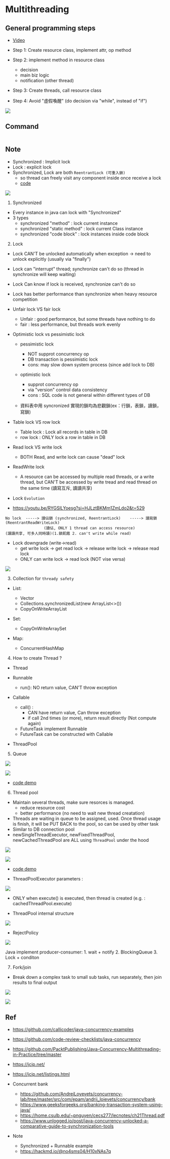 # Multithreading

## General programming steps

- [Video](https://youtu.be/Qxj3CXqh4Wk?si=zoFHx85gSB6tUZVT&t=575)

- Step 1: Create resource class, implement attr, op method
- Step 2: implement method in resource class
	- decision
	- main biz logic
	- notification (other thread)
- Step 3: Create threads, call resource class
- Step 4: Avoid "虛假喚醒" (do decision via "while", instead of "if")

<p ><img src ="https://github.com/yennanliu/JavaHelloWorld/blob/main/doc/pic/spurious_wakeup.png"></p>

## Command

```bash
```

## Note

- Synchronized : Implicit lock
- Lock : explicit lock
- Synchronized, Lock are both `ReentrantLock (可重入鎖)`
	- so thread can freely visit any component inside once receive a lock
	- [code](https://github.com/yennanliu/JavaHelloWorld/blob/main/dev_projects/multithreading/Multithreading/src/main/java/com/yen/atguigu/lock/course20/SyncLockDemo.java#L24)

<p ><img src ="https://github.com/yennanliu/JavaHelloWorld/blob/main/doc/pic/ReentrantLock.png"></p>

1) Synchronized

- Every instance in java can lock with "Synchronized" 
- 3 types
	- synchronized "method" : lock current instance 
	- synchronized "static method" : lock current Class instance 
	- synchronized "code block" : lock instances inside code block

2) Lock

- Lock CAN'T be unlocked automatically when exception -> need to unlock explicitly (usually via "finally")
- Lock can "interrupt" thread; synchronize can't do so (thread in synchronize will keep waiting)
- Lock Can know if lock is received, synchronize can't do so
- Lock has better performance than synchronize when heavy resource competition

- Unfair lock VS fair lock
	- Unfair : good performance, but some threads have nothing to do
	- fair : less performance, but threads work evenly

- Optimistic lock vs pessimistic lock
	- pessimistic lock
		- NOT supprot concurrency op
		- DB transaction is pessimistic lock
		- cons: may slow down system process (since add lock to DB)
	- optimistic lock
		- supprot concurrency op
		- via "version" control data consistency
		- cons : SQL code is not general within different types of DB

	- 資料表中用 syncronized 實現的鎖均為悲觀鎖(ex：行鎖，表鎖，讀鎖，寫鎖)

- Table lock VS row lock
	- Table lock : Lock all records in table in DB
	- row lock : ONLY lock a row in table in DB

- Read lock VS write lock
	- BOTH Read, and write lock can cause "dead" lock

- ReadWrite lock
	- A resource can be accessed by multiple read threads, or a write thread, but CAN'T be accessed by write tread and read thread on the same time (讀寫互斥, 讀讀共享)

- Lock `Evolution`
- https://youtu.be/RYGSlLYoesg?si=HJLztBKMm1ZmLdo2&t=529
```
No lock  -----> 讀佔鎖 (synchronized, ReentrantLock)    -----> 讀寫鎖 (ReentrantReadWriteLock)
                 (讀佔, ONLY 1 thread can access resource)            (讀讀共享, 可多人同時讀)(1.鎖飢餓 2. can't write while read)
```

- Lock downgrade (write->read)
	- get write lock -> get read lock -> release write lock -> release read lock
	- ONLY can write lock -> read lock (NOT vise versa)

<p ><img src ="https://github.com/yennanliu/JavaHelloWorld/blob/main/doc/pic/lock_downgrade.png"></p>


3) Collection for `thready safety`

- List:
	- Vector
	- Collections.synchronizedList(new ArrayList<>())
	- CopyOnWriteArrayList

- Set:
	- CopyOnWriteArraySet
	
- Map:
	- ConcurrentHashMap

4) How to create Thread ?

- Thread

- Runnable
	- run(): NO return value, CAN'T throw exception

- Callable
	- call() : 
		- CAN have return value, Can throw exception
		- if call 2nd times (or more), return result directly (Not compute again)
	- FutureTask implement Runnable
	- FutureTask can be constructed with Callable

- ThreadPool

5) Queue

<p ><img src ="https://github.com/yennanliu/JavaHelloWorld/blob/main/doc/pic/block_queue_method.png"></p>

<p ><img src ="https://github.com/yennanliu/JavaHelloWorld/blob/main/doc/pic/block_queue.png"></p>

- [code demo](https://github.com/yennanliu/JavaHelloWorld/blob/main/dev_projects/multithreading/Multithreading/src/main/java/com/yen/atguigu/queue/course35/BlockingQueueDemo.java)


6) Thread pool

- Maintain several threads, make sure resorces is managed.
	- reduce resource cost
	- better performance (no need to wait new thread creatation)
- Threads are waiting in queue to be assigned, used. Once thread usage is finish, it will be PUT BACK to the pool, so can be used by other task
- Similar to DB connection pool
- newSingleThreadExecutor, newFixedThreadPool, newCachedThreadPool are ALL using `ThreadPool` under the hood

<p ><img src ="https://github.com/yennanliu/JavaHelloWorld/blob/main/doc/pic/thread_pool_class.png"></p>

<p ><img src ="https://github.com/yennanliu/JavaHelloWorld/blob/main/doc/pic/thread_pool_class_2.png"></p>

- [code demo](https://github.com/yennanliu/JavaHelloWorld/tree/main/dev_projects/multithreading/Multithreading/src/main/java/com/yen/atguigu/pool/course37)

- ThreadPoolExecutor parameters :

<p ><img src ="https://github.com/yennanliu/JavaHelloWorld/blob/main/doc/pic/ThreadPoolExecutor_param.png"></p>

- ONLY when execute() is executed, then thread is created (e.g. : cachedThreadPool.execute)

- ThreadPool internal structure

<p ><img src ="https://github.com/yennanliu/JavaHelloWorld/blob/main/doc/pic/thread_pool_internal.png"></p>

- RejectPolicy

<p ><img src ="https://github.com/yennanliu/JavaHelloWorld/blob/main/doc/pic/thread_abort_policy.png"></p>


Java implement producer-consumer:
	1. wait + notify
	2. BlockingQueue
	3. Lock + conditon


7) Fork/join

- Break down a complex task to small sub tasks, run separately, then join results to final output

<p ><img src ="https://github.com/yennanliu/JavaHelloWorld/blob/main/doc/pic/fork_join_1.png"></p>

<p ><img src ="https://github.com/yennanliu/JavaHelloWorld/blob/main/doc/pic/fork_join_2.png"></p>


## Ref

- https://github.com/callicoder/java-concurrency-examples
- https://github.com/code-review-checklists/java-concurrency

- https://github.com/PacktPublishing/Java-Concurrency-Multithreading-in-Practice/tree/master
- https://jcip.net/
- https://jcip.net/listings.html

- Concurrent bank

	- https://github.com/AndreiLoyevets/concurrency-lab/tree/master/src/com/epam/andrii_loievets/concurrency/bank
	- https://www.geeksforgeeks.org/banking-transaction-system-using-java/
	- https://home.csulb.edu/~pnguyen/cecs277/lecnotes/ch21Thread.pdf
	- https://www.unlogged.io/post/java-concurrency-unlocked-a-comparative-guide-to-synchronization-tools


- Note
	- Synchronized + Runnable example
	- https://hackmd.io/@no4sms04/H10xNAs7q